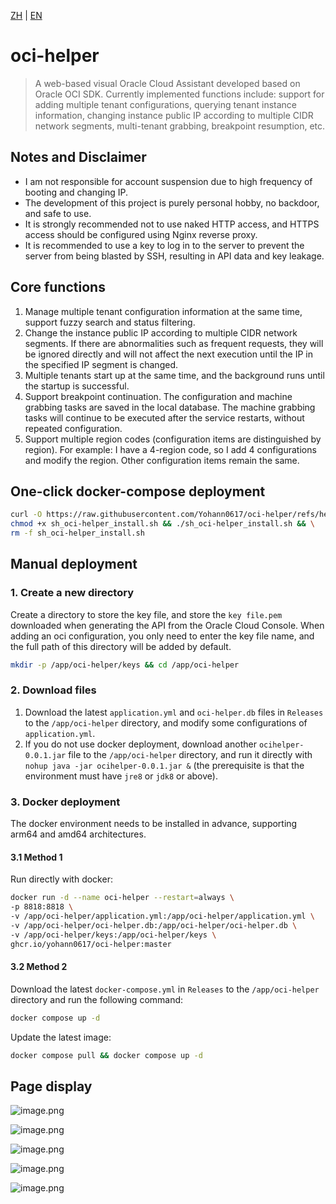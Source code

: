 [ZH](README.md) | [EN](README_EN.md)

# oci-helper

> A web-based visual Oracle Cloud Assistant developed based on Oracle OCI SDK. Currently implemented functions include: support for adding multiple tenant configurations, querying tenant instance information, changing instance public IP according to multiple CIDR network segments, multi-tenant grabbing, breakpoint resumption, etc.

## Notes and Disclaimer
- I am not responsible for account suspension due to high frequency of booting and changing IP.
- The development of this project is purely personal hobby, no backdoor, and safe to use.
- It is strongly recommended not to use naked HTTP access, and HTTPS access should be configured using Nginx reverse proxy.
- It is recommended to use a key to log in to the server to prevent the server from being blasted by SSH, resulting in API data and key leakage.

## Core functions

1. Manage multiple tenant configuration information at the same time, support fuzzy search and status filtering.
2. Change the instance public IP according to multiple CIDR network segments. If there are abnormalities such as frequent requests, they will be ignored directly and will not affect the next execution until the IP in the specified IP segment is changed.
3. Multiple tenants start up at the same time, and the background runs until the startup is successful.
4. Support breakpoint continuation. The configuration and machine grabbing tasks are saved in the local database. The machine grabbing tasks will continue to be executed after the service restarts, without repeated configuration.
5. Support multiple region codes (configuration items are distinguished by region). For example: I have a 4-region code, so I add 4 configurations and modify the region. Other configuration items remain the same.

## One-click docker-compose deployment

```bash
curl -O https://raw.githubusercontent.com/Yohann0617/oci-helper/refs/heads/master/resources/sh_oci-helper_install.sh && \
chmod +x sh_oci-helper_install.sh && ./sh_oci-helper_install.sh && \
rm -f sh_oci-helper_install.sh
```

## Manual deployment

### 1. Create a new directory
Create a directory to store the key file, and store the `key file.pem` downloaded when generating the API from the Oracle Cloud Console. When adding an oci configuration, you only need to enter the key file name, and the full path of this directory will be added by default.
```bash
mkdir -p /app/oci-helper/keys && cd /app/oci-helper
```

### 2. Download files

1. Download the latest `application.yml` and `oci-helper.db` files in `Releases` to the `/app/oci-helper` directory, and modify some configurations of `application.yml`.
2. If you do not use docker deployment, download another `ocihelper-0.0.1.jar` file to the `/app/oci-helper` directory, and run it directly with `nohup java -jar ocihelper-0.0.1.jar &` (the prerequisite is that the environment must have `jre8` or `jdk8` or above).

### 3. Docker deployment

The docker environment needs to be installed in advance, supporting arm64 and amd64 architectures.

#### 3.1 Method 1

Run directly with docker:

```bash
docker run -d --name oci-helper --restart=always \
-p 8818:8818 \
-v /app/oci-helper/application.yml:/app/oci-helper/application.yml \
-v /app/oci-helper/oci-helper.db:/app/oci-helper/oci-helper.db \
-v /app/oci-helper/keys:/app/oci-helper/keys \
ghcr.io/yohann0617/oci-helper:master
```

#### 3.2 Method 2

Download the latest `docker-compose.yml` in `Releases` to the `/app/oci-helper` directory and run the following command:

```bash
docker compose up -d
```

Update the latest image:

```bash
docker compose pull && docker compose up -d
```

## Page display

![image.png](https://pic1.58cdn.com.cn/nowater/webim/big/n_v26a2f3e2cd0ea4ac787723191f4f32f36.png)

![image.png](https://pic4.58cdn.com.cn/nowater/webim/big/n_v290443ddeb885445399561ab6eb1d7a09.png)

![image.png](https://pic1.58cdn.com.cn/nowater/webim/big/n_v2543323ea3d274c2ca435e2b5dcc3074f.png)

![image.png](https://pic3.58cdn.com.cn/nowater/webim/big/n_v2e3c93ccfcbd6442b8093d11fec370ee1.png)

![image.png](https://pic7.58cdn.com.cn/nowater/webim/big/n_v2a47b5866e28344e695b25a84f568ba05.png)
